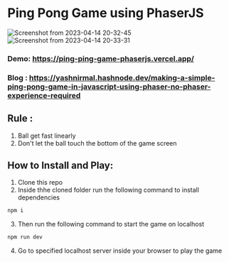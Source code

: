 # Ping Pong Game using PhaserJS
![Screenshot from 2023-04-14 20-32-45](https://user-images.githubusercontent.com/78169683/232089643-0ac17794-6c7b-4e30-8ac2-407af52ff14b.png)
![Screenshot from 2023-04-14 20-33-31](https://user-images.githubusercontent.com/78169683/232090200-a9c09f96-ec2f-4a0d-98e6-5d1504bdf932.png)

### Demo: https://ping-ping-game-phaserjs.vercel.app/
### Blog : https://yashnirmal.hashnode.dev/making-a-simple-ping-pong-game-in-javascript-using-phaser-no-phaser-experience-required

## Rule : 
1. Ball get fast linearly 
2. Don't let the ball touch the bottom of the game screen

## How to Install and Play:
1. Clone this repo
2. Inside thhe cloned folder run the following command to install dependencies
```bash
npm i
```
3. Then run the following command to start the game on localhost
```bash
npm run dev
```
4. Go to specified localhost server inside your browser to play the game


